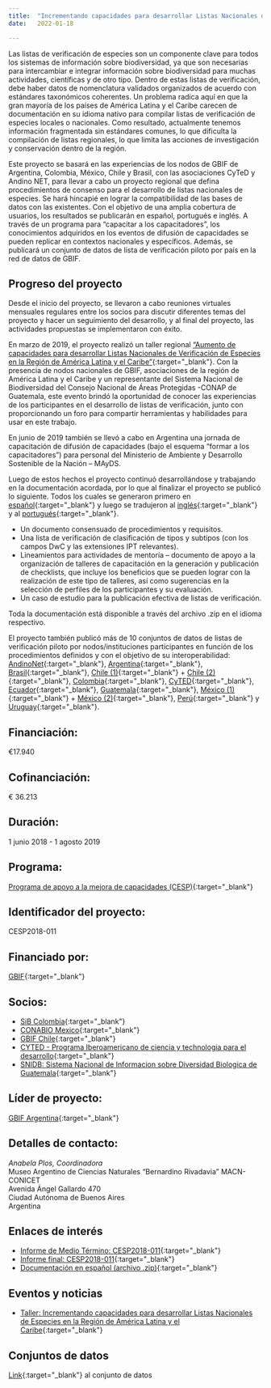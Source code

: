 ```yaml
---
title:  "Incrementando capacidades para desarrollar Listas Nacionales de Especies en la Región de América Latina y el Caribe"
date:   2022-01-18

---
```


Las listas de verificación de especies son un componente clave para todos los sistemas de información sobre biodiversidad, ya que son necesarias para intercambiar e integrar información sobre biodiversidad para muchas actividades, científicas y de otro tipo. Dentro de estas listas de verificación, debe haber datos de nomenclatura validados organizados de acuerdo con estándares taxonómicos coherentes. Un problema radica aquí en que la gran mayoría de los países de América Latina y el Caribe carecen de documentación en su idioma nativo para compilar listas de verificación de especies locales o nacionales. Como resultado, actualmente tenemos información fragmentada sin estándares comunes, lo que dificulta la compilación de listas regionales, lo que limita las acciones de investigación y conservación dentro de la región.  

Este proyecto se basará en las experiencias de los nodos de GBIF de Argentina, Colombia, México, Chile y Brasil, con las asociaciones CyTeD y Andino NET, para llevar a cabo un proyecto regional que defina procedimientos de consenso para el desarrollo de listas nacionales de especies. Se hará hincapié en lograr la compatibilidad de las bases de datos con las existentes. Con el objetivo de una amplia cobertura de usuarios, los resultados se publicarán en español, portugués e inglés. A través de un programa para “capacitar a los capacitadores”, los conocimientos adquiridos en los eventos de difusión de capacidades se pueden replicar en contextos nacionales y específicos. Además, se publicará un conjunto de datos de lista de verificación piloto por país en la red de datos de GBIF.

## Progreso del proyecto

Desde el inicio del proyecto, se llevaron a cabo reuniones virtuales mensuales regulares entre los socios para discutir diferentes temas del proyecto y hacer un seguimiento del desarrollo, y al final del proyecto, las actividades propuestas se implementaron con éxito.  

En marzo de 2019, el proyecto realizó un taller regional [“Aumento de capacidades para desarrollar Listas Nacionales de Verificación de Especies en la Región de América Latina y el Caribe”](https://www.gbif.org/event/3yT1dzm2dtvrxk3DOExdua/workshop-increasing-capacities-to-develop-national-species-checklists-in-the-latin-america-and-the-caribbean-region){:target="_blank"}. Con la presencia de nodos nacionales de GBIF, asociaciones de la región de América Latina y el Caribe y un representante del Sistema Nacional de Biodiversidad del Consejo Nacional de Áreas Protegidas -CONAP de Guatemala, este evento brindó la oportunidad de conocer las experiencias de los participantes en el desarrollo de listas de verificación, junto con proporcionando un foro para compartir herramientas y habilidades para usar en este trabajo.  

En junio de 2019 también se llevó a cabo en Argentina una jornada de capacitación de difusión de capacidades (bajo el esquema “formar a los capacitadores”) para personal del Ministerio de Ambiente y Desarrollo Sostenible de la Nación – MAyDS.  

Luego de estos hechos el proyecto continuó desarrollándose y trabajando en la documentación acordada, por lo que al finalizar el proyecto se publicó lo siguiente. Todos los cuales se generaron primero en [español](https://assets.ctfassets.net/uo17ejk9rkwj/1ya9Sy4UqvpzwesFmkCZ3d/3f4575f966c51974cb491402e616dba3/Documentos_-_Espa__ol.zip){:target="_blank"} y luego se tradujeron al [inglés](https://assets.ctfassets.net/uo17ejk9rkwj/77ocAl254xt4w3aosqfY8x/f5e66aa7fcd29026d01c0741079b0955/Documents_-__English.zip){:target="_blank"} y al [portugués](https://assets.ctfassets.net/uo17ejk9rkwj/5v8cpihbfBAXUpeB3btoei/b22ce4878bd37cc4c249ed55c684c6e6/Documentos_-_Portugu__s.zip){:target="_blank"}.
-	Un documento consensuado de procedimientos y requisitos.
-	Una lista de verificación de clasificación de tipos y subtipos (con los campos DwC y las extensiones IPT relevantes).
-	Lineamientos para actividades de mentoría – documento de apoyo a la organización de talleres de capacitación en la generación y publicación de checklists, que incluye los beneficios que se pueden lograr con la realización de este tipo de talleres, así como sugerencias en la selección de perfiles de los participantes y su evaluación.
-	Un caso de estudio para la publicación efectiva de listas de verificación.

Toda la documentación está disponible a través del archivo .zip en el idioma respectivo.  

El proyecto también publicó más de 10 conjuntos de datos de listas de verificación piloto por nodos/instituciones participantes en función de los procedimientos definidos y con el objetivo de su interoperabilidad: [AndinoNet](https://www.gbif.org/dataset/d1b86ae5-e4a2-4539-9d57-1ffd768d1558){:target="_blank"}, [Argentina](https://www.gbif.org/dataset/dfae77f6-2e10-45ee-a9ee-b006e1c49bac){:target="_blank"}, [Brasil](https://www.gbif.org/dataset/021cf0d3-aae6-417d-8682-ae535d17de89/project){:target="_blank"}, [Chile (1)](https://www.gbif.org/dataset/97ff233a-606c-4fc5-9eaa-bf4f3e9f0299){:target="_blank"} + [Chile (2)](https://www.gbif.org/dataset/51110943-8c1a-4a24-8178-bcd4c3e026d1){:target="_blank"}, [Colombia](https://www.gbif.org/dataset/e8b9ed9b-f715-4eac-ae24-772fbf40d7ae){:target="_blank"}, [CyTED](https://www.gbif.org/dataset/23c3d525-b630-4690-82b2-e9c53cf75739){:target="_blank"}, [Ecuador](https://www.gbif.org/dataset/7b1ab46e-b03e-47db-b0fb-2ae856a0ce2b){:target="_blank"}, [Guatemala](https://www.gbif.org/dataset/f6cdf322-c67f-406d-afd1-1dba97209ec0){:target="_blank"}, [México (1)](https://www.gbif.org/dataset/9222e07a-d3fd-4a1f-8ec9-98e83487b080){:target="_blank"} + [México (2)](https://www.gbif.org/dataset/c6846748-a99f-4de3-bec5-51cff7272f3b){:target="_blank"}, [Perú](https://www.gbif.org/dataset/d2bc2a7f-2a1a-4721-89db-4887d770e0dc){:target="_blank"} y [Uruguay](https://www.gbif.org/dataset/e5ee77ad-627f-440f-a9b5-b87fb78e1aaa){:target="_blank"}.

## Financiación: 

€17.940

## Cofinanciación: 

€ 36.213

## Duración: 

1 junio 2018 - 1 agosto 2019

## Programa: 

[Programa de apoyo a la mejora de capacidades (CESP)](https://www.gbif.org/programme/82219){:target="_blank"}

## Identificador del proyecto: 

CESP2018-011

## Financiado por:

[GBIF](http://www.gbif.org/){:target="_blank"}


## Socios:

* [SiB Colombia](https://biodiversidad.co/){:target="_blank"}
* [CONABIO Mexico](http://www.conabio.gob.mx/){:target="_blank"}
* [GBIF Chile](https://www.gbif.org/country/AR/abouthttp://www.gbif.org/country/CL/summary){:target="_blank"}
* [CYTED - Programa Iberoamericano de ciencia y technologia para el desarrollo](http://www.cyted.org/){:target="_blank"}
* [SNIDB: Sistema Nacional de Informacion sobre Diversidad Biologica de Guatemala](http://www.chmguatemala.gob.gt/index.php/redesdeinformacion/134-snidb-gt){:target="_blank"}


## Líder de proyecto:

[GBIF Argentina](http://www.sndb.mincyt.gob.ar/){:target="_blank"}

## Detalles de contacto:

*Anabela Plos, Coordinadora*  
Museo Argentino de Ciencias Naturales “Bernardino Rivadavia” MACN-CONICET  
Avenida Ángel Gallardo 470  
Ciudad Autónoma de Buenos Aires  
Argentina

## Enlaces de interés

- [Informe de Medio Término: CESP2018-011](https://assets.ctfassets.net/uo17ejk9rkwj/58iAZIuWwhNNWn8NOS83I6/18eec91f30154cd1558961317d61c919/CESP2018-011_mid-term_ready_for_web.pdf){:target="_blank"}
- [Informe final: CESP2018-011](https://assets.ctfassets.net/uo17ejk9rkwj/4UrRBVXjJH6hxpRQtraNlQ/97974198d4c6e8402400ed2a2002093a/CESP2018-011_Final_report_WEB.pdf){:target="_blank"}
- [Documentación en español (archivo .zip)](https://assets.ctfassets.net/uo17ejk9rkwj/1ya9Sy4UqvpzwesFmkCZ3d/3f4575f966c51974cb491402e616dba3/Documentos_-_Espa__ol.zip){:target="_blank"}

## Eventos y noticias

- [Taller: Incrementando capacidades para desarrollar Listas Nacionales de Especies en la Región de América Latina y el Caribe](https://www.gbif.org/event/3yT1dzm2dtvrxk3DOExdua/workshop-increasing-capacities-to-develop-national-species-checklists-in-the-latin-america-and-the-caribbean-region){:target="_blank"}


## Conjuntos de datos
[Link](https://www.gbif.org/project/1tM8FmqzlyGMmUiIMaaSsI/increasing-capacities-to-develop-national-species-checklists-in-the-latin-america-and-the-caribbean-region#datasets){:target="_blank"} al conjunto de datos
